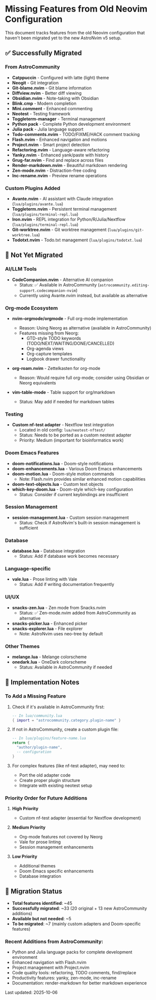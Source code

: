 # Missing Features from Old Neovim Configuration

This document tracks features from the old Neovim configuration that haven't been migrated yet to the new AstroNvim v5 setup.

## ✅ Successfully Migrated

### From AstroCommunity
- **Catppuccin** - Configured with latte (light) theme
- **Neogit** - Git integration
- **Git-blame.nvim** - Git blame information
- **Diffview.nvim** - Better diff viewing
- **Obsidian.nvim** - Note-taking with Obsidian
- **Blink.cmp** - Modern completion
- **Mini.comment** - Enhanced commenting
- **Neotest** - Testing framework
- **Toggleterm-manager** - Terminal management
- **Python pack** - Complete Python development environment
- **Julia pack** - Julia language support
- **Todo-comments.nvim** - TODO/FIXME/HACK comment tracking
- **Flash.nvim** - Enhanced navigation and motions
- **Project.nvim** - Smart project detection
- **Refactoring.nvim** - Language-aware refactoring
- **Yanky.nvim** - Enhanced yank/paste with history
- **Grug-far.nvim** - Find and replace across files
- **Render-markdown.nvim** - Beautiful markdown rendering
- **Zen-mode.nvim** - Distraction-free coding
- **Inc-rename.nvim** - Preview rename operations

### Custom Plugins Added
- **Avante.nvim** - AI assistant with Claude integration (`lua/plugins/avante.lua`)
- **Toggleterm.nvim** - Persistent terminal management (`lua/plugins/terminal-repl.lua`)
- **Iron.nvim** - REPL integration for Python/R/Julia/Nextflow (`lua/plugins/terminal-repl.lua`)
- **Git-worktree.nvim** - Git worktree management (`lua/plugins/git-worktree.lua`)
- **Todotxt.nvim** - Todo.txt management (`lua/plugins/todotxt.lua`)

## 🚧 Not Yet Migrated

### AI/LLM Tools
- **CodeCompanion.nvim** - Alternative AI companion
  - Status: ✅ Available in AstroCommunity (`astrocommunity.editing-support.codecompanion-nvim`)
  - Currently using Avante.nvim instead, but available as alternative

### Org-mode Ecosystem
- **nvim-orgmode/orgmode** - Full org-mode implementation
  - Reason: Using Neorg as alternative (available in AstroCommunity)
  - Features missing from Neorg:
    - GTD-style TODO keywords (TODO/NEXT/WAITING/DONE/CANCELLED)
    - Org-agenda views
    - Org-capture templates
    - Logbook drawer functionality

- **org-roam.nvim** - Zettelkasten for org-mode
  - Reason: Would require full org-mode; consider using Obsidian or Neorg equivalents

- **vim-table-mode** - Table support for org/markdown
  - Status: May add if needed for markdown tables

### Testing
- **Custom nf-test adapter** - Nextflow test integration
  - Located in old config: `lua/neotest-nftest/`
  - Status: Needs to be ported as a custom neotest adapter
  - Priority: Medium (important for bioinformatics work)

### Doom Emacs Features
- **doom-notifications.lua** - Doom-style notifications
- **doom-enhancements.lua** - Various Doom Emacs enhancements
- **doom-motion.lua** - Doom-style motion commands
  - Note: Flash.nvim provides similar enhanced motion capabilities
- **doom-text-objects.lua** - Custom text objects
- **which-key-doom.lua** - Doom-style which-key configuration
  - Status: Consider if current keybindings are insufficient

### Session Management
- **session-management.lua** - Custom session management
  - Status: Check if AstroNvim's built-in session management is sufficient

### Database
- **database.lua** - Database integration
  - Status: Add if database work becomes necessary

### Language-specific
- **vale.lua** - Prose linting with Vale
  - Status: Add if writing documentation frequently

### UI/UX
- **snacks-zen.lua** - Zen mode from Snacks.nvim
  - Status: ✅ Zen-mode.nvim added from AstroCommunity as alternative
- **snacks-picker.lua** - Enhanced picker
- **snacks-explorer.lua** - File explorer
  - Note: AstroNvim uses neo-tree by default

### Other Themes
- **melange.lua** - Melange colorscheme
- **onedark.lua** - OneDark colorscheme
  - Status: Available in AstroCommunity if needed

## 📝 Implementation Notes

### To Add a Missing Feature

1. Check if it's available in AstroCommunity first:
   ```lua
   -- In lua/community.lua
   { import = "astrocommunity.category.plugin-name" }
   ```

2. If not in AstroCommunity, create a custom plugin file:
   ```lua
   -- In lua/plugins/feature-name.lua
   return {
     "author/plugin-name",
     -- configuration
   }
   ```

3. For complex features (like nf-test adapter), may need to:
   - Port the old adapter code
   - Create proper plugin structure
   - Integrate with existing neotest setup

### Priority Order for Future Additions

1. **High Priority**
   - Custom nf-test adapter (essential for Nextflow development)

2. **Medium Priority**
   - Org-mode features not covered by Neorg
   - Vale for prose linting
   - Session management enhancements

3. **Low Priority**
   - Additional themes
   - Doom Emacs specific enhancements
   - Database integration

## 🔄 Migration Status

- **Total features identified**: ~45
- **Successfully migrated**: ~33 (20 original + 13 new AstroCommunity additions)
- **Available but not needed**: ~5
- **To be migrated**: ~7 (mainly custom adapters and Doom-specific features)

### Recent Additions from AstroCommunity:
- Python and Julia language packs for complete development environment
- Enhanced navigation with Flash.nvim
- Project management with Project.nvim
- Code quality tools: refactoring, TODO comments, find/replace
- Productivity features: yanky, zen-mode, inc-rename
- Documentation: render-markdown for better markdown experience

Last updated: 2025-10-06